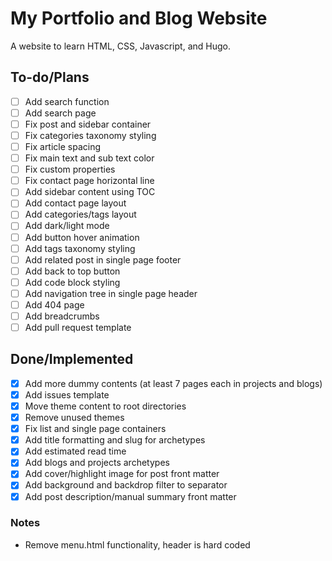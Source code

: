# My Portfolio and Blog Website

A website to learn HTML, CSS, Javascript, and Hugo.

## To-do/Plans

- [ ] Add search function
- [ ] Add search page
- [ ] Fix post and sidebar container
- [ ] Fix categories taxonomy styling
- [ ] Fix article spacing
- [ ] Fix main text and sub text color
- [ ] Fix custom properties
- [ ] Fix contact page horizontal line
- [ ] Add sidebar content using TOC
- [ ] Add contact page layout
- [ ] Add categories/tags layout
- [ ] Add dark/light mode
- [ ] Add button hover animation
- [ ] Add tags taxonomy styling
- [ ] Add related post in single page footer
- [ ] Add back to top button
- [ ] Add code block styling
- [ ] Add navigation tree in single page header
- [ ] Add 404 page
- [ ] Add breadcrumbs
- [ ] Add pull request template

## Done/Implemented

- [x] Add more dummy contents (at least 7 pages each in projects and blogs)
- [x] Add issues template
- [x] Move theme content to root directories
- [x] Remove unused themes
- [x] Fix list and single page containers
- [x] Add title formatting and slug for archetypes
- [x] Add estimated read time
- [x] Add blogs and projects archetypes
- [x] Add cover/highlight image for post front matter
- [x] Add background and backdrop filter to separator
- [x] Add post description/manual summary front matter

### Notes

- Remove menu.html functionality, header is hard coded
